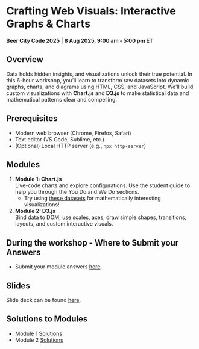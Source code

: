 # Crafting Web Visuals: Interactive Graphs & Charts

**Beer City Code 2025** | **8 Aug 2025, 9:00 am - 5:00 pm ET**

## Overview
Data holds hidden insights, and visualizations unlock their true potential. In this 6-hour workshop, you’ll learn to transform raw datasets into dynamic graphs, charts, and diagrams using HTML, CSS, and JavaScript. We’ll build custom visualizations with **Chart.js** and **D3.js** to make statistical data and mathematical patterns clear and compelling.

## Prerequisites
- Modern web browser (Chrome, Firefox, Safari)
- Text editor (VS Code, Sublime, etc.)
- (Optional) Local HTTP server (e.g., `npx http-server`)

## Modules
1. **Module 1: Chart.js**  
   Live-code charts and explore configurations. Use the student guide to help you through the You Do and We Do sections.
   - Try using [these datasets](https://github.com/cyatteau/charts-workshop-bcc2025/blob/main/Module1_Math_Datasets.pdf) for mathematically interesting visualizations!
2. **Module 2: D3.js**  
   Bind data to DOM, use scales, axes, draw simple shapes, transitions, layouts, and custom interactive visuals.

## During the workshop - Where to Submit your Answers
- Submit your module answers [here](charts-workshop-submit.netlify.app).

## Slides
Slide deck can be found [here]().

## Solutions to Modules
- Module 1 [Solutions](https://codepen.io/collection/ojxOwN)
- Module 2 [Solutions](https://codepen.io/collection/kkbdWa)
